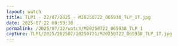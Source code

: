 ```yaml
---
layout: watch
title: TLP1 - 22/07/2025 - M20250722_065938_TLP_1T.jpg
date: 2025-07-22 06:59:38
permalink: /2025/07/22/watch/M20250722_065938_TLP_1
capture: TLP1/2025/202507/20250721/M20250722_065938_TLP_1T.jpg
---
```

